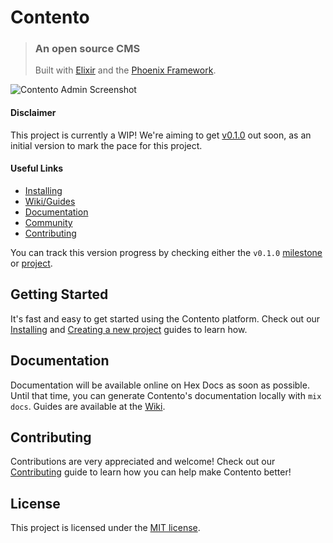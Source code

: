 # Contento

> ### An open source CMS
> Built with [Elixir](https://elixir-lang.org) and the [Phoenix Framework](https://phoenixframework.org).

![Contento Admin Screenshot](https://raw.githubusercontent.com/contentocms/contento/master/screenshot.png)

#### Disclaimer

This project is currently a WIP! We're aiming to get [v0.1.0](https://github.com/contentocms/contento/milestone/1) out soon, as an initial version to mark the pace for this project.

#### Useful Links

- [Installing](https://github.com/contentocms/contento/wiki/Installing)
- [Wiki/Guides](https://github.com/contentocms/contento/wiki)
- [Documentation](#documentation)
- [Community](https://github.com/contentocms/contento/wiki/Community)
- [Contributing](https://github.com/contentocms/contento/wiki/Contributing)

You can track this version progress by checking either the `v0.1.0` [milestone](https://github.com/contentocms/contento/milestone/1) or [project](https://github.com/contentocms/contento/projects/1).

## Getting Started

It's fast and easy to get started using the Contento platform. Check out our [Installing](https://github.com/contentocms/contento/wiki/Installing) and [Creating a new project](https://github.com/contentocms/contento/wiki/Creating-a-new-project) guides to learn how.

## Documentation

Documentation will be available online on Hex Docs as soon as possible. Until that time, you can generate Contento's documentation locally with `mix docs`. Guides are available at the [Wiki](https://github.com/contentocms/contento/wiki).

## Contributing

Contributions are very appreciated and welcome! Check out our [Contributing](https://github.com/contentocms/contento/wiki/Contributing) guide to learn how you can help make Contento better!

## License

This project is licensed under the [MIT license](https://github.com/contentocms/contento/blob/master/LICENSE.md).

